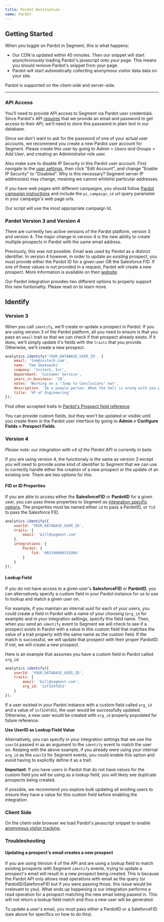```yaml
---
title: Pardot Destination
name: Pardot
---
```


## Getting Started

When you toggle on Pardot in Segment, this is what happens:

+ Our CDN is updated within 45 minutes. Then our snippet will start asynchronously loading Pardot's javascript onto your page. This means you should remove Pardot's snippet from your page.
+ Pardot will start automatically collecting anonymous visitor data data on your site.

Pardot is supported on the client-side and server-side.

- - -

### API Access

You'll need to provide API access to Segment via Pardot user credentials. Since Pardot's API [requires](http://developer.pardot.com/kb/api-version-3/authentication) that we provide an email and password to get access to their API, we'll need to store this password in plain text in our database.

Since we don't want to ask for the password of one of your actual user accounts, we recommend you create a new Pardot user account for Segment. Please create this user by going to *Admin > Users and Groups > Add User*, and creating an Administrator role user.

Also make sure to disable IP Security in this Pardot user account. First navigate to the [user settings](https://pi.pardot.com/account), then click "Edit Account", and change "Enable IP Security" to "Disabled". Why is this necessary? Segment server IP address(es) may change, meaning we cannot whitelist particular addresses.

If you have web pages with different campaigns, you should follow [Pardot campaign
instructions](http://www.pardot.com/help/faqs/prospects/how-are-prospects-associated-with-campaigns)
and include the `pi_campaign_id` url query parameter in your campaign's web page urls.

Our script will use the most appropriate campaign Id.

### Pardot Version 3 and Version 4

There are currently two active versions of the Pardot platform, version 3 and version 4. The major change in version 4 is the new ability to create multiple prospects in Pardot with the same email address.

Previously, this was not possible. Email was used by Pardot as a distinct identifier. In version 4 however, in order to update an *existing* prospect, you must provide either the Pardot ID for a given user OR the Salesforce FID. If one of these values is not provided in a request, Pardot will create a new prospect. More information is available on their [website](http://developer.pardot.com/kb/api-version-4/).

Our Pardot integration provides two different options to properly support this new funtionality. Please read on to learn more.

## Identify

### Version 3

When you call `identify`, we'll create or update a prospect in Pardot. If you are using version 3 of the Pardot platform, all you need to ensure is that you pass an `email` trait so that we can check if that prospect already exists. If it does, we'll simply update it's fields with the `traits` that you provide. Otherwise, we'll create a new prospect.

```javascript
analytics.identify('YOUR_DATABASE_USER_ID', {
    email: 'tom@initech.com',
    name: 'Tom Smykowski'
    company: 'Initech, Inc',
    department: 'Customer Service',
    years_in_business: '10',
    notes: 'Working on a "Jump to Conclusions" mat',
    description: 'Im a people person. What the hell is wrong with you people?',
    title: 'VP of Engineering'
});
```

Find other accepted traits in [Pardot's Prospect field reference](http://developer.pardot.com/kb/api-version-3/object-field-references#prospect).

You can provide custom fields, but they won't be updated or visible until you create them in the Pardot user interface by going to **Admin > Configure Fields > Prospect Fields**.

### Version 4

*Please note: our integration with v4 of the Pardot API is currently in beta.*

If you are using version 4, the functionaly is the same as version 3 except you will need to provide some kind of identifier to Segment that we can use to correctly handle either the creation of a new prospect *or* the update of an existing one. There are two options for this.

#### FID or ID Properties

If you are able to access either the **SalesforceFID** or **PardotID** for a given user, you can pass these properties to Segment as [integration specific options](https://segment.com/docs/connections/sources/catalog/libraries/server/node/#selecting-integrations). The properties must be named either `id` to pass a PardotID, or `fid` to pass the Salesforce FID.

```javascript
analytics.identify({
    userId: 'YOUR_DATABASE_USER_ID',
    traits: {
        email: 'bill@segment.com'
    },
    integrations: {
        Pardot: {
            fid: '00339000033ZUR6'
        }
    }
});
```

#### Lookup Field

If you do not have access to a given user's **SalesforceFID** or **PardotID**, you can alternatively specify a custom field in your Pardot instance for us to use to lookup and match a given user on.

For example, if you maintain an internal uuid for each of your users, you could create a field in Pardot with a name of your choosing (`org_id` for example) and in your integration settings, specify this field name. Then, when you send an `identify` event to Segment we will check to see if a prospect exists in Pardot with a value in this custom field that matches the value of a trait property with the same name as the custom field. If the match is successful, we will update that prospect with their proper PardotID. If not, we will create a new prospect.

Here is an example that assumes you have a custom field in Pardot called `org_id`:

```javascript
analytics.identify({
    userId: 'YOUR_DATABASE_USER_ID',
    traits: {
        email: 'bill@segment.com',
        org_id: '1sf324fd53'
    }
});
```

If a user existed in your Pardot instance with a custom field called `org_id` and a value of `1sf324fd53`, the user would be successfully updated. Otherwise, a new user would be created with `org_id` properly populated for future reference.

**Use UserID as Lookup Field Value**

Alternatively, you can specify in your integration settings that we use the `userId` passed in as an argument to the `identify` event to match the user on. Keeping with the above example, if you already were using your internal `org_id` as the `userId` for Segment events, you could enable this option and avoid having to explicitly define it as a trait.

**Important**: If you have users in Pardot that do not have values for the custom field you will be using as a lookup field, you will likely see duplicate prospects being created.

If possible, we recommend you explore bulk updating all existing users to ensure they have a value for this custom field before enabling the integration.

### Client Side

On the client-side browser we load Pardot's javascript snippet to enable [anonymous visitor tracking](http://www.pardot.com/products/marketing-automation/benefits/website-visitor-id-and-anonymous-visitor-tracking/).

### Troubleshooting

#### Updating a prospect's email creates a new prospect

If you are using Version 4 of the API and are using a lookup field to match existing prospects with Segment `identify` events, trying to update a prospect's email will result in a new prospect being created. This is because the Pardot API only allows read operations with email as the query (or PardotID/SaleforceFID but if you were passing those, this issue would be irrelevant to you). What ends up happening is our integration performs a read operation for a prospect matching the new email being passed in. This will not return a lookup field match and thus a new user will be generated.

To update a user's email, you must pass either a PardotID or a SaleforceFID (see above for specifics on how to do this).
